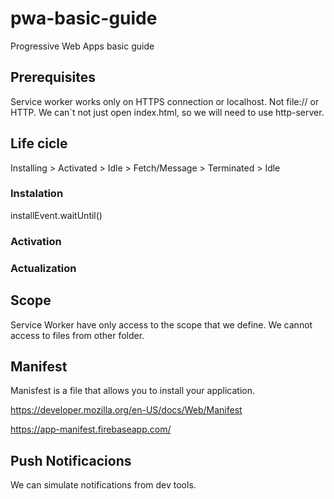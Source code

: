 # pwa-basic-guide

Progressive Web Apps basic guide

## Prerequisites

Service worker works only on HTTPS connection or localhost. Not file:// or HTTP.
We can´t not just open index.html, so we will need to use http-server.

## Life cicle

Installing > Activated > Idle > Fetch/Message > Terminated > Idle


### Instalation

installEvent.waitUntil()

### Activation


### Actualization


## Scope

Service Worker have only access to the scope that we define. 
We cannot access to files from other folder.

## Manifest

Manisfest is a file that allows you to install your application.

https://developer.mozilla.org/en-US/docs/Web/Manifest

https://app-manifest.firebaseapp.com/

## Push Notificacions

We can simulate notifications from dev tools.
